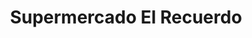 ---
title: "Supermercado El Recuerdo"
url: /bogota-d-c/supermercado-el-recuerdo-calle-25d/
shop: Supermarkt
---